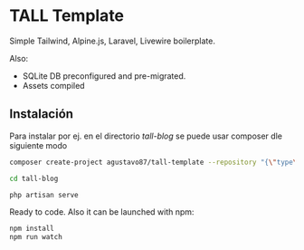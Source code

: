 # TALL Template
Simple Tailwind, Alpine.js, Laravel, Livewire boilerplate.

Also:
- SQLite DB preconfigured and pre-migrated.
- Assets compiled


## Instalación
Para instalar por ej. en el directorio _tall-blog_ se puede usar composer dle siguiente modo
```bash
composer create-project agustavo87/tall-template --repository "{\"type\":\"vcs\", \"url\":\"https://github.com/agustavo87/tall-template.git\"}" -s dev --remove-vcs tall-blog

cd tall-blog

php artisan serve
```

Ready to code. Also it can be launched with npm:
```bash
npm install
npm run watch
```
